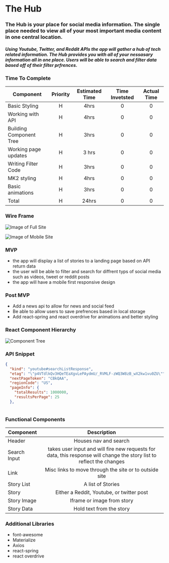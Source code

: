 # The Hub

### The Hub is your place for social media information. The single place needed to view all of your most important media content in one central location.

##### Using Youtube, Twitter, and Reddit APIs the app will gather a hub of tech related information. The Hub provides you with all of your nessasary information all in one place. Users will be able to search and filter data based off of their filter prfrences.



### Time To Complete

| Component | Priority | Estimated Time | Time Invetsted | Actual Time |
| --- | :---: |  :---: | :---: | :---: |
| Basic Styling | H | 4hrs| 0 | 0 |
| Working with API | H | 4hrs| 0 | 0 |
| Building Component Tree | H | 3hrs | 0 | 0 |
| Working page updates | H | 3 hrs | 0 | 0 |
| Writing Filter Code | H | 3hrs | 0 | 0 |
| MK2 styling | H | 4hrs | 0 | 0 |
| Basic animations | H | 3hrs | 0 | 0 |
| Total | H | 24hrs | 0 | 0 |




### Wire Frame

![Image of Full Site](https://res.cloudinary.com/drdk7a56d/image/upload/v1569940125/Screen_Shot_2019-10-01_at_9.10.47_AM_ysghni.png)

![Image of Mobile Site](https://res.cloudinary.com/drdk7a56d/image/upload/v1569940129/Screen_Shot_2019-10-01_at_9.10.59_AM_l2s7n1.png)

### MVP
- the app will display a list of stories to a landing page based on API return data
- the user will be able to filter and search for diffrent typs of social media such as videos, tweet or reddit posts
- the app will have a mobile first responsive design


### Post MVP
- Add a news api to allow for news and social feed
- Be able to allow users to save prefrences based in local storage
- Add react-spring and react overdrive for animations and better styling


### React Component Hierarchy


![Component Tree](https://res.cloudinary.com/drdk7a56d/image/upload/v1569940131/Screen_Shot_2019-10-01_at_10.11.35_AM_aibmvb.png)



### API Snippet

```JSON
{
  "kind": "youtube#searchListResponse",
  "etag": "\"p4VTdlkQv3HQeTEaXgvLePAydmU/_RVMLF-zWQ3W8zB_wX2kw1vu0ZU\"",
  "nextPageToken": "CBkQAA",
  "regionCode": "US",
  "pageInfo": {
    "totalResults": 1000000,
    "resultsPerPage": 25
  },
  
```

### Functional Components

| Component | Description | 
| --- | :---: |  
| Header | Houses nav and search |
| Search Input | takes user input and will fire new requests for data, this response will change the story list to reflect the changes |
| Link | Misc links to move through the site or to outside site|
| Story List | A list of Stories |
| Story | Either a Reddit, Youtube, or twitter post |
| Story Image | Iframe or image from story |
| Story Data | Hold text from the story |

### Additional Libraries
- font-awesome
- Materialize
- Axios
- react-spring
- react overdrive

